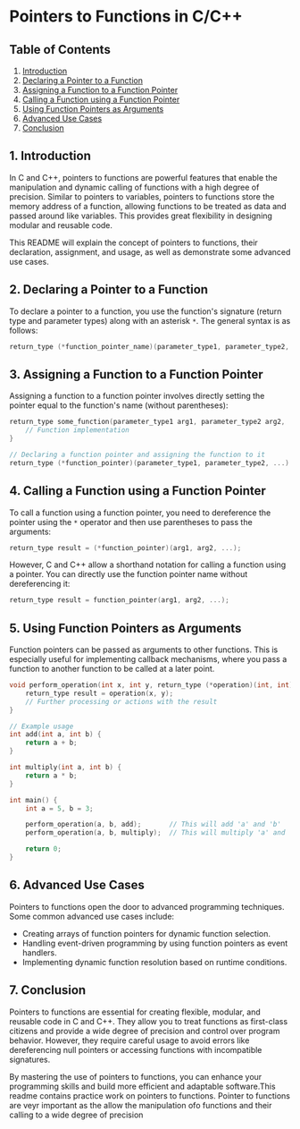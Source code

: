 <!-- @format -->

# Pointers to Functions in C/C++

## Table of Contents

1. [Introduction](#introduction)
2. [Declaring a Pointer to a Function](#declaring-a-pointer-to-a-function)
3. [Assigning a Function to a Function Pointer](#assigning-a-function-to-a-function-pointer)
4. [Calling a Function using a Function Pointer](#calling-a-function-using-a-function-pointer)
5. [Using Function Pointers as Arguments](#using-function-pointers-as-arguments)
6. [Advanced Use Cases](#advanced-use-cases)
7. [Conclusion](#conclusion)

## 1. Introduction<a name="introduction"></a>

In C and C++, pointers to functions are powerful features that enable the manipulation and dynamic calling of functions with a high degree of precision. Similar to pointers to variables, pointers to functions store the memory address of a function, allowing functions to be treated as data and passed around like variables. This provides great flexibility in designing modular and reusable code.

This README will explain the concept of pointers to functions, their declaration, assignment, and usage, as well as demonstrate some advanced use cases.

## 2. Declaring a Pointer to a Function<a name="declaring-a-pointer-to-a-function"></a>

To declare a pointer to a function, you use the function's signature (return type and parameter types) along with an asterisk `*`. The general syntax is as follows:

```c
return_type (*function_pointer_name)(parameter_type1, parameter_type2, ...);
```

## 3. Assigning a Function to a Function Pointer<a name="assigning-a-function-to-a-function-pointer"></a>

Assigning a function to a function pointer involves directly setting the pointer equal to the function's name (without parentheses):

```c
return_type some_function(parameter_type1 arg1, parameter_type2 arg2, ...) {
    // Function implementation
}

// Declaring a function pointer and assigning the function to it
return_type (*function_pointer)(parameter_type1, parameter_type2, ...) = some_function;
```

## 4. Calling a Function using a Function Pointer<a name="calling-a-function-using-a-function-pointer"></a>

To call a function using a function pointer, you need to dereference the pointer using the `*` operator and then use parentheses to pass the arguments:

```c
return_type result = (*function_pointer)(arg1, arg2, ...);
```

However, C and C++ allow a shorthand notation for calling a function using a pointer. You can directly use the function pointer name without dereferencing it:

```c
return_type result = function_pointer(arg1, arg2, ...);
```

## 5. Using Function Pointers as Arguments<a name="using-function-pointers-as-arguments"></a>

Function pointers can be passed as arguments to other functions. This is especially useful for implementing callback mechanisms, where you pass a function to another function to be called at a later point.

```c
void perform_operation(int x, int y, return_type (*operation)(int, int)) {
    return_type result = operation(x, y);
    // Further processing or actions with the result
}

// Example usage
int add(int a, int b) {
    return a + b;
}

int multiply(int a, int b) {
    return a * b;
}

int main() {
    int a = 5, b = 3;

    perform_operation(a, b, add);       // This will add 'a' and 'b'
    perform_operation(a, b, multiply);  // This will multiply 'a' and 'b'

    return 0;
}
```

## 6. Advanced Use Cases<a name="advanced-use-cases"></a>

Pointers to functions open the door to advanced programming techniques. Some common advanced use cases include:

- Creating arrays of function pointers for dynamic function selection.
- Handling event-driven programming by using function pointers as event handlers.
- Implementing dynamic function resolution based on runtime conditions.

## 7. Conclusion<a name="conclusion"></a>

Pointers to functions are essential for creating flexible, modular, and reusable code in C and C++. They allow you to treat functions as first-class citizens and provide a wide degree of precision and control over program behavior. However, they require careful usage to avoid errors like dereferencing null pointers or accessing functions with incompatible signatures.

By mastering the use of pointers to functions, you can enhance your programming skills and build more efficient and adaptable software.This readme contains practice work on pointers to functions. Pointer to functions are veyr important as the allow the manipulation ofo functions and their calling to a wide degree of precision

